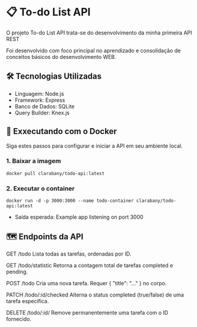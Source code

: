 # 📋 To-do List API
O projeto To-do List API trata-se do desenvolvimento da minha primeira API REST

Foi desenvolvido com foco principal no aprendizado e consolidação de conceitos básicos do desenvolvimento WEB.

## 🛠️ Tecnologias Utilizadas

- Linguagem: Node.js
- Framework:	Express
- Banco de Dados:	SQLite
- Query Builder:	Knex.js

## 🚀 Exxecutando com o Docker
Siga estes passos para configurar e iniciar a API em seu ambiente local.

### 1. Baixar a imagem

    docker pull clarabany/todo-api:latest

### 2. Executar o container

    docker run -d -p 3000:3000 --name todo-container clarabany/todo-api:latest

* Saída esperada: Example app listening on port 3000

## 🗺️ Endpoints da API

GET	/todo	Lista todas as tarefas, ordenadas por ID.

GET	/todo/statistic	Retorna a contagem total de tarefas completed e pending.

POST	/todo	Cria uma nova tarefa. Requer { "title": "..." } no corpo.

PATCH	/todo/:id/checked	Alterna o status completed (true/false) de uma tarefa específica.

DELETE	/todo/:id/	Remove permanentemente uma tarefa com o ID fornecido.
